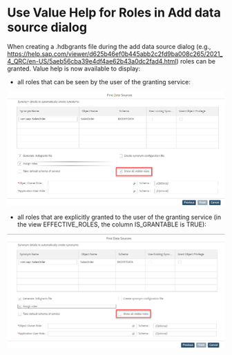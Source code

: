 # Use Value Help for Roles in Add data source dialog

When creating a .hdbgrants file during the add data source dialog (e.g., https://help.sap.com/viewer/d625b46ef0b445abb2c2fd9ba008c265/2021_4_QRC/en-US/5aeb56cba39e4df4ae62b43a0dc2fad4.html) roles can be granted. Value help is now available to display:

- all roles that can be seen by the user of the granting service:

![value help all roles](./screenshots/valueHelpAllRoles.png)

- all roles that are explicitly granted to the user of the granting service (in the view EFFECTIVE_ROLES, the column IS_GRANTABLE is TRUE):

![value help assigned roles](./screenshots/valueHelpAssignedRoles.png)

